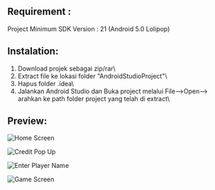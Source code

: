 ## Requirement :

Project Minimum SDK Version : 21 (Android 5.0 Lolipop)


## Instalation: 

1. Download projek sebagai zip/rar\
2. Extract file ke lokasi folder "AndroidStudioProject"\
3. Hapus folder .idea\
4. Jalankan Android Studio dan Buka project melalui File-->Open--> arahkan ke path folder project yang telah di extract\

## Preview:

![Home Screen](https://cdn.discordapp.com/attachments/727899980630851626/993779596992467024/unknown.png)

![Credit Pop Up](https://cdn.discordapp.com/attachments/727899980630851626/993779597193773176/unknown.png)

![Enter Player Name](https://cdn.discordapp.com/attachments/727899980630851626/993779597453824020/unknown.png)

![Game Screen](https://cdn.discordapp.com/attachments/727899980630851626/993779597692903504/unknown.png)
